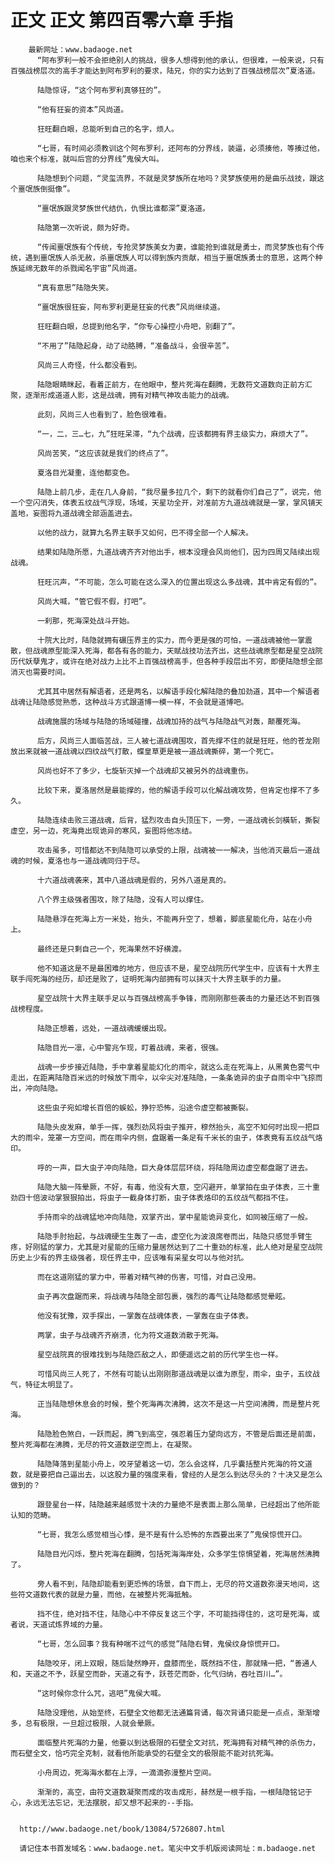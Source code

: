 # 正文 正文 第四百零六章 手指
        最新网址：www.badaoge.net
          “阿布罗利一般不会拒绝别人的挑战，很多人想得到他的承认，但很难，一般来说，只有百强战榜层次的高手才能达到阿布罗利的要求，陆兄，你的实力达到了百强战榜层次”夏洛道。
      
          陆隐惊讶，“这个阿布罗利真够狂的”。
      
          “他有狂妄的资本”风尚道。
      
          狂旺翻白眼，总能听到自己的名字，烦人。
      
          “七哥，有时间必须教训这个阿布罗利，还阿布的分界线，装逼，必须揍他，等揍过他，咱也来个标准，就叫后宫的分界线”鬼侯大叫。
      
          陆隐想到个问题，“灵玺流界，不就是灵梦族所在地吗？灵梦族使用的是曲乐战技，跟这个噩氓族倒挺像”。
      
          “噩氓族跟灵梦族世代结仇，仇恨比谁都深”夏洛道。
      
          陆隐第一次听说，颇为好奇。
      
          “传闻噩氓族有个传统，专抢灵梦族美女为妻，谁能抢到谁就是勇士，而灵梦族也有个传统，遇到噩氓族人杀无赦，杀噩氓族人可以得到族内贡献，相当于噩氓族勇士的意思，这两个种族延绵无数年的杀戮闻名宇宙”风尚道。
      
          “真有意思”陆隐失笑。
      
          “噩氓族很狂妄，阿布罗利更是狂妄的代表”风尚继续道。
      
          狂旺翻白眼，总提到他名字，“你专心操控小舟吧，别翻了”。
      
          “不用了”陆隐起身，动了动胳膊，“准备战斗，会很辛苦”。
      
          风尚三人奇怪，什么都没看到。
      
          陆隐眼睛眯起，看着正前方，在他眼中，整片死海在翻腾，无数符文道数向正前方汇聚，逐渐形成道道人影，这是战魂，拥有对精气神攻击能力的战魂。
      
          此刻，风尚三人也看到了，脸色很难看。
      
          “一，二，三…七，九”狂旺呆滞，“九个战魂，应该都拥有界主级实力，麻烦大了”。
      
          风尚苦笑，“这应该就是我们的终点了”。
      
          夏洛目光凝重，连他都变色。
      
          陆隐上前几步，走在几人身前，“我尽量多拉几个，剩下的就看你们自己了”，说完，他一个空闪消失，体表五纹战气浮现，场域，天星功全开，对准前方九道战魂就是一掌，掌风铺天盖地，妄图将九道战魂全部涵盖进去。
      
          以他的战力，就算九名界主联手又如何，巴不得全部一个人解决。
      
          结果如陆隐所愿，九道战魂齐齐对他出手，根本没理会风尚他们，因为四周又陆续出现战魂。
      
          狂旺沉声，“不可能，怎么可能在这么深入的位置出现这么多战魂，其中肯定有假的”。
      
          风尚大喊，“管它假不假，打吧”。
      
          一刹那，死海深处战斗开始。
      
          十院大比时，陆隐就拥有碾压界主的实力，而今更是强的可怕，一道战魂被他一掌震散，但战魂原型能深入死海，都各有各的能力，天赋战技功法齐出，这些战魂原型都是星空战院历代妖孽鬼才，或许在绝对战力上比不上百强战榜高手，但各种手段层出不穷，即便陆隐想全部消灭也需要时间。
      
          尤其其中居然有解语者，还是两名，以解语手段化解陆隐的叠加劲道，其中一个解语者战魂让陆隐感觉熟悉，这种战斗方式跟道博一模一样，不会就是道博吧。
      
          战魂施展的场域与陆隐的场域碰撞，战魂加持的战气与陆隐战气对轰，颠覆死海。
      
          后方，风尚三人面临苦战，三人被七道战魂围攻，首先撑不住的就是狂旺，他的苍龙刚放出来就被一道战魂以四纹战气打散，蝶皇草更是被一道战魂撕碎，第一个死亡。
      
          风尚也好不了多少，七旋斩灭掉一个战魂却又被另外的战魂重伤。
      
          比较下来，夏洛居然是最能撑的，他的解语手段可以化解战魂攻势，但肯定也撑不了多久。
      
          陆隐连续击败三道战魂，后背，猛烈攻击自头顶压下，一旁，一道战魂长剑橫斩，撕裂虚空，另一边，死海竟出现诡异的寒风，妄图将他冻结。
      
          攻击虽多，可惜都达不到陆隐可以承受的上限，战魂被一一解决，当他消灭最后一道战魂的时候，夏洛也与一道战魂同归于尽。
      
          十六道战魂袭来，其中八道战魂是假的，另外八道是真的。
      
          八个界主级强者围攻，除了陆隐，没有人可以撑住。
      
          陆隐悬浮在死海上方一米处，抬头，不能再升空了，想着，脚底星能化舟，站在小舟上。
      
          最终还是只剩自己一个，死海果然不好横渡。
      
          他不知道这是不是最困难的地方，但应该不是，星空战院历代学生中，应该有十大界主联手闯死海的经历，却还是败了，证明死海内部拥有可以抹灭十大界主联手的力量。
      
          星空战院十大界主联手足以与百强战榜高手争锋，而刚刚那些袭击的力量还达不到百强战榜程度。
      
          陆隐正想着，远处，一道战魂缓缓出现。
      
          陆隐目光一凛，心中警兆乍现，盯着战魂，来者，很强。
      
          战魂一步步接近陆隐，手中拿着星能幻化的雨伞，就这么走在死海上，从黑黄色雾气中走出，在距离陆隐百米远的时候放下雨伞，以伞尖对准陆隐，一条条诡异的虫子自雨伞中飞掠而出，冲向陆隐。
      
          这些虫子宛如增长百倍的蜈蚣，狰狞恐怖，沿途令虚空都被撕裂。
      
          陆隐头皮发麻，单手一挥，强烈劲风将虫子推开，穆然抬头，高空不知何时出现一把巨大的雨伞，笼罩一方空间，而在雨伞内侧，盘踞着一条足有千米长的虫子，体表竟有五纹战气烙印。
      
          呼的一声，巨大虫子冲向陆隐，巨大身体层层环绕，将陆隐周边虚空都盘踞了进去。
      
          陆隐大脑一阵晕厥，不好，有毒，他没有大意，空闪避开，单掌拍在虫子体表，三十重劲四十倍波动掌狠狠拍出，将虫子一截身体打断，虫子体表烙印的五纹战气都挡不住。
      
          手持雨伞的战魂猛地冲向陆隐，双掌齐出，掌中星能诡异变化，如同被压缩了一般。
      
          陆隐手肘抬起，与战魂硬生生轰了一击，虚空化为波浪席卷而出，陆隐只感觉手臂生疼，好刚猛的掌力，尤其是对星能的压缩力量居然达到了二十重劲的标准，此人绝对是星空战院历史上少有的界主级强者，现任界主中，应该唯有采星女可以与他对抗。
      
          而在这道刚猛的掌力中，带着对精气神的伤害，可惜，对自己没用。
      
          虫子再次盘踞而来，将战魂与陆隐全部包裹，强烈的毒气让陆隐都感觉晕眩。
      
          他没有犹豫，双手探出，一掌轰在战魂体表，一掌轰在虫子体表。
      
          两掌，虫子与战魂齐齐崩溃，化为符文道数消散于死海。
      
          星空战院真的很难找到与陆隐匹敌之人，即便遥远之前的历代学生也一样。
      
          可惜风尚三人死了，不然有可能认出刚刚那道战魂是以谁为原型，雨伞，虫子，五纹战气，特征太明显了。
      
          正当陆隐想休息会的时候，整个死海再次沸腾，这次不是这一片空间沸腾，而是整片死海。
      
          陆隐脸色煞白，一跃而起，腾飞到高空，强忍着压力望向远方，不管是后面还是前面，整片死海都在沸腾，无尽的符文道数逆空而上，在凝聚。
      
          陆隐降落到星能小舟上，咬牙望着这一切，怎么会这样，几乎囊括整片死海的符文道数，就是要把自己逼出去，以这股力量的强度来看，曾经的人是怎么到达尽头的？十决又是怎么做到的？
      
          跟登星台一样，陆隐越来越感觉十决的力量绝不是表面上那么简单，已经超出了他所能认知的范畴。
      
          “七哥，我怎么感觉相当心悸，是不是有什么恐怖的东西要出来了”鬼侯惊慌开口。
      
          陆隐目光闪烁，整片死海在翻腾，包括死海海岸处，众多学生惊惧望着，死海居然沸腾了。
      
          旁人看不到，陆隐却能看到更恐怖的场景，自下而上，无尽的符文道数弥漫天地间，这些符文道数代表的就是力量，而他，在被整片死海抵触。
      
          挡不住，绝对挡不住，陆隐心中不停反复这三个字，不可能挡得住的，这可是死海，或者说，天道试炼界域的力量。
      
          “七哥，怎么回事？我有种喘不过气的感觉”陆隐右臂，鬼侯纹身惊慌开口。
      
          陆隐咬牙，闭上双眼，随后陡然睁开，盘膝而坐，既然挡不住，那就赌一把，“善通人和，天道之不予，跃星空而卧，天道之有予，跃苍茫而卧，化气归纳，吞吐百川…”。
      
          “这时候你念什么咒，逃吧”鬼侯大喊。
      
          陆隐没理他，从始至终，石壁全文他都无法通篇背诵，每次背诵只能是一点点，渐渐增多，总有极限，一旦超过极限，人就会晕厥。
      
          面临整片死海的力量，他要以到达极限的石壁全文对抗，死海拥有对精气神的杀伤力，而石壁全文，恰巧完全克制，就看他所能承受的石壁全文的极限能不能对抗死海。
      
          小舟周边，死海海水都在上浮，一滴滴弥漫整片空间。
      
          渐渐的，高空，由符文道数凝聚而成的攻击成形，赫然是一根手指，一根陆隐铭记于心，永远无法忘记，无法摆脱，却又想不起来的--手指。
      
      
      http://www.badaoge.net/book/13084/5726807.html
      
      请记住本书首发域名：www.badaoge.net。笔尖中文手机版阅读网址：m.badaoge.net